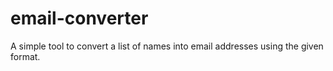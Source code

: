 # email-converter
A simple tool to convert a list of names into email addresses using the given format.
